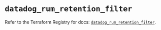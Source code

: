 # `datadog_rum_retention_filter`

Refer to the Terraform Registry for docs: [`datadog_rum_retention_filter`](https://registry.terraform.io/providers/datadog/datadog/3.73.0/docs/resources/rum_retention_filter).
